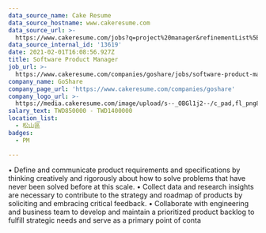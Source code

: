 ```yaml
---
data_source_name: Cake Resume
data_source_hostname: www.cakeresume.com
data_source_url: >-
  https://www.cakeresume.com/jobs?q=project%20manager&refinementList%5Blang_name%5D%5B0%5D=English&refinementList%5Bsalary_type%5D=per_year&range%5Bsalary_range%5D%5Bmin%5D=1000000&page=2
data_source_internal_id: '13619'
date: 2021-02-01T16:08:56.927Z
title: Software Product Manager
job_url: >-
  https://www.cakeresume.com/companies/goshare/jobs/software-product-manager-8bd67f
company_name: GoShare
company_page_url: 'https://www.cakeresume.com/companies/goshare'
company_logo_url: >-
  https://media.cakeresume.com/image/upload/s--_OBGl1j2--/c_pad,fl_png8,h_200,w_200/v1564452857/xpha3tfntjeb3pgtmagr.png
salary_text: TWD850000 - TWD1400000
location_list:
  - 松山區
badges:
  - PM

---
```


• Define and communicate product requirements and specifications by thinking creatively and rigorously about how to solve problems that have never been solved before at this scale. • Collect data and research insights are necessary to contribute to the strategy and roadmap of products by soliciting and embracing critical feedback. • Collaborate with engineering and business team to develop and maintain a prioritized product backlog to fulfill strategic needs and serve as a primary point of conta